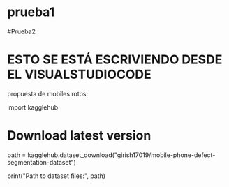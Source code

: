 # prueba1

#Prueba2
# ESTO SE ESTÁ ESCRIVIENDO DESDE EL VISUALSTUDIOCODE

propuesta de mobiles rotos:

import kagglehub

# Download latest version
path = kagglehub.dataset_download("girish17019/mobile-phone-defect-segmentation-dataset")

print("Path to dataset files:", path)

